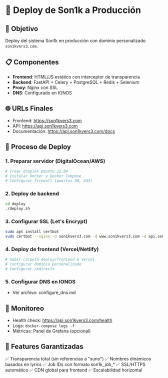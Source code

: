 # 🚀 Deploy de Son1k a Producción

## 🎯 Objetivo
Deploy del sistema Son1k en producción con dominio personalizado `son1kvers3.com`.

## 📋 Componentes
- **Frontend**: HTML/JS estático con interceptor de transparencia
- **Backend**: FastAPI + Celery + PostgreSQL + Redis + Selenium
- **Proxy**: Nginx con SSL
- **DNS**: Configurado en IONOS

## 🌐 URLs Finales
- Frontend: https://son1kvers3.com
- API: https://api.son1kvers3.com  
- Documentación: https://api.son1kvers3.com/docs

## 🚀 Proceso de Deploy

### 1. Preparar servidor (DigitalOcean/AWS)
```bash
# Crear droplet Ubuntu 22.04
# Instalar Docker y Docker Compose
# Configurar firewall (puertos 80, 443)
```

### 2. Deploy de backend
```bash
cd deploy
./deploy.sh
```

### 3. Configurar SSL (Let's Encrypt)
```bash
sudo apt install certbot
sudo certbot --nginx -d son1kvers3.com -d www.son1kvers3.com -d api.son1kvers3.com
```

### 4. Deploy de frontend (Vercel/Netlify)
```bash
# Subir carpeta deploy/frontend a Vercel
# Configurar dominio personalizado
# Configurar redirects
```

### 5. Configurar DNS en IONOS
- Ver archivo: configure_dns.md

## 🔧 Monitoreo
- Health check: https://api.son1kvers3.com/health
- Logs: `docker-compose logs -f`
- Métricas: Panel de Grafana (opcional)

## 🎵 Features Garantizadas
✅ Transparencia total (sin referencias a "suno")
✅ Nombres dinámicos basados en lyrics
✅ Job IDs con formato son1k_job_*
✅ SSL/HTTPS automático
✅ CDN global para frontend
✅ Escalabilidad horizontal
